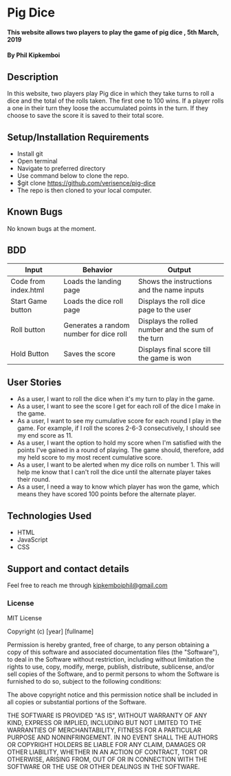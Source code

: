 # Pig Dice
#### This website allows two players to play the game of pig dice , 5th March, 2019
#### By **Phil Kipkemboi**
## Description
In this website, two players play Pig dice in which they take turns to roll a dice and the total of the rolls taken. The first one to 100 wins. If a player rolls a one in their turn they loose the accumulated points in the turn. If they choose to save the score it is saved to their total score.
## Setup/Installation Requirements
* Install git
* Open terminal
* Navigate to preferred directory
* Use command below to clone the repo.
* $git clone https://github.com/verisence/pig-dice
* The repo is then cloned to your local computer.
## Known Bugs
No known bugs at the moment.
## BDD
| Input                | Behavior                                | Output                                             |
|----------------------|-----------------------------------------|----------------------------------------------------|
| Code from index.html | Loads the landing page                  | Shows the instructions and the name inputs         |
| Start Game button    | Loads the dice roll page                | Displays the roll dice page to the user            |
| Roll button          | Generates a random number for dice roll | Displays the rolled number and the sum of the turn |
| Hold Button          | Saves the score                         | Displays final score till the game is won          |
## User Stories
* As a user, I want to roll the dice when it's my turn to play in the game.
* As a user, I want to see the score I get for each roll of the dice I make in the game.
* As a user, I want to see my cumulative score for each round I play in the game. For example, if I roll the scores 2-6-3 consecutively, I should see my end score as 11.
* As a user, I want the option to hold my score when I'm satisfied with the points I've gained in a round of playing. The game should, therefore, add my held score to my most recent cumulative score.
* As a user, I want to be alerted when my dice rolls on number 1. This will help me know that I can't roll the dice until the alternate player takes their round.
* As a user, I need a way to know which player has won the game, which means they have scored 100 points before the alternate player.
## Technologies Used
* HTML
* JavaScript
* CSS
## Support and contact details
Feel free to reach me through kipkemboiphil@gmail.com
### License
MIT License

Copyright (c) [year] [fullname]

Permission is hereby granted, free of charge, to any person obtaining a copy
of this software and associated documentation files (the "Software"), to deal
in the Software without restriction, including without limitation the rights
to use, copy, modify, merge, publish, distribute, sublicense, and/or sell
copies of the Software, and to permit persons to whom the Software is
furnished to do so, subject to the following conditions:

The above copyright notice and this permission notice shall be included in all
copies or substantial portions of the Software.

THE SOFTWARE IS PROVIDED "AS IS", WITHOUT WARRANTY OF ANY KIND, EXPRESS OR
IMPLIED, INCLUDING BUT NOT LIMITED TO THE WARRANTIES OF MERCHANTABILITY,
FITNESS FOR A PARTICULAR PURPOSE AND NONINFRINGEMENT. IN NO EVENT SHALL THE
AUTHORS OR COPYRIGHT HOLDERS BE LIABLE FOR ANY CLAIM, DAMAGES OR OTHER
LIABILITY, WHETHER IN AN ACTION OF CONTRACT, TORT OR OTHERWISE, ARISING FROM,
OUT OF OR IN CONNECTION WITH THE SOFTWARE OR THE USE OR OTHER DEALINGS IN THE
SOFTWARE.
